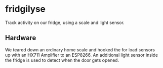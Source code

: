 # fridgilyse
Track activity on our fridge, using a scale and light sensor.

## Hardware

We teared down an ordinary home scale and hooked the for load sensors up with an HX711 Amplifier to an ESP8266. An additional light sensor inside the fridge is used to detect when the door gets opened.

